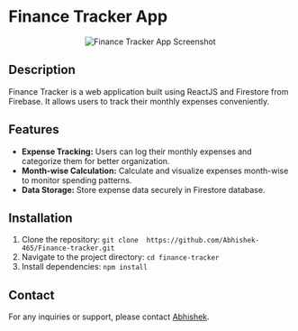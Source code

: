 # Finance Tracker App

<div style="text-align:center">
  <img src="https://github.com/Abhishek-465/Finance-tracker/assets/127030695/1924b5da-aafc-4059-a974-fec29ab8e613" alt="Finance Tracker App Screenshot" />
</div>

## Description
Finance Tracker is a web application built using ReactJS and Firestore from Firebase. It allows users to track their monthly expenses conveniently.

## Features
- **Expense Tracking:** Users can log their monthly expenses and categorize them for better organization.
- **Month-wise Calculation:** Calculate and visualize expenses month-wise to monitor spending patterns.
- **Data Storage:** Store expense data securely in Firestore database.

## Installation
1. Clone the repository: `git clone  https://github.com/Abhishek-465/Finance-tracker.git`
2. Navigate to the project directory: `cd finance-tracker`
3. Install dependencies: `npm install`

## Contact
For any inquiries or support, please contact [Abhishek](mailto:abhi.papan.b2003@example.com).
